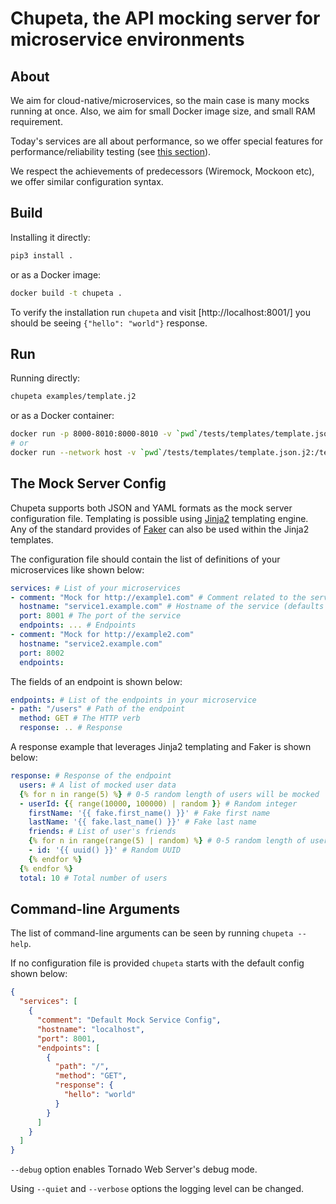 # Chupeta, the API mocking server for microservice environments

## About

We aim for cloud-native/microservices, so the main case is many mocks running at once. Also, we aim for small Docker
image size, and small RAM requirement.

Today's services are all about performance, so we offer special features for performance/reliability testing
(see [this section](#performancechaos-profiles)).

We respect the achievements of predecessors (Wiremock, Mockoon etc), we offer similar configuration syntax.

## Build

Installing it directly:

```bash
pip3 install .
```

or as a Docker image:

```bash
docker build -t chupeta .
```

To verify the installation run `chupeta` and visit [http://localhost:8001/]
you should be seeing `{"hello": "world"}` response.

## Run

Running directly:

```bash
chupeta examples/template.j2
```

or as a Docker container:

```bash
docker run -p 8000-8010:8000-8010 -v `pwd`/tests/templates/template.json.j2:/template.json.j2 chupeta /template.json.j2
# or
docker run --network host -v `pwd`/tests/templates/template.json.j2:/template.json.j2 chupeta /template.json.j2
```

## The Mock Server Config

Chupeta supports both JSON and YAML formats as the mock server configuration file. Templating is possible using
[Jinja2](https://jinja.palletsprojects.com/en/2.11.x/) templating engine. Any of the standard provides of
[Faker](https://faker.readthedocs.io/en/master/providers.html) can also be used within the Jinja2 templates.

The configuration file should contain the list of definitions of your microservices like shown below:

```yaml
services: # List of your microservices
- comment: "Mock for http://example1.com" # Comment related to the service that will be logged
  hostname: "service1.example.com" # Hostname of the service (defaults to "localhost")
  port: 8001 # The port of the service
  endpoints: ... # Endpoints
- comment: "Mock for http://example2.com"
  hostname: "service2.example.com"
  port: 8002
  endpoints:
```

The fields of an endpoint is shown below:

```yaml
endpoints: # List of the endpoints in your microservice
- path: "/users" # Path of the endpoint
  method: GET # The HTTP verb
  response: .. # Response
```

A response example that leverages Jinja2 templating and Faker is shown below:

```yaml
response: # Response of the endpoint
  users: # A list of mocked user data
  {% for n in range(5) %} # 0-5 random length of users will be mocked
  - userId: {{ range(10000, 100000) | random }} # Random integer
    firstName: '{{ fake.first_name() }}' # Fake first name
    lastName: '{{ fake.last_name() }}' # Fake last name
    friends: # List of user's friends
    {% for n in range(range(5) | random) %} # 0-5 random length of user ids will be mocked
    - id: '{{ uuid() }}' # Random UUID
    {% endfor %}
  {% endfor %}
  total: 10 # Total number of users
```

## Command-line Arguments

The list of command-line arguments can be seen by running `chupeta --help`.

If no configuration file is provided `chupeta` starts with the default config shown below:

```json
{
  "services": [
    {
      "comment": "Default Mock Service Config",
      "hostname": "localhost",
      "port": 8001,
      "endpoints": [
        {
          "path": "/",
          "method": "GET",
          "response": {
            "hello": "world"
          }
        }
      ]
    }
  ]
}
```

`--debug` option enables Tornado Web Server's debug mode.

Using `--quiet` and `--verbose` options the logging level can be changed.
